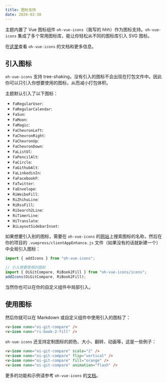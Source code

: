 ```yaml
---
title: 图标支持
date: 2020-03-30
---
```


主题内置了 Vue 图标组件 `oh-vue-icons`（我写的 hhh）作为图标支持。`oh-vue-icons` 集成了多个常用图标库，能让你轻松从不同的图标库引入 SVG 图标。

在[这里](https://github.com/Renovamen/oh-vue-icons)查看 `oh-vue-icons` 的文档和更多信息。


## 引入图标

`oh-vue-icons` 支持 tree-shaking，没有引入的图标不会出现在打包文件中。因此你可以只引入你想要使用的图标，从而减小打包体积。

主题默认引入了以下图标：

- `FaRegularUser`: <v-icon name="fa-regular-user" />
- `FaRegularCalendar`: <v-icon name="fa-regular-calendar" />
- `FaSun`: <v-icon name="fa-sun" />
- `FaMoon`: <v-icon name="fa-moon" />
- `FaMagic`: <v-icon name="fa-magic" />
- `FaChevronLeft`: <v-icon name="fa-chevron-left" />
- `FaChevronRight`: <v-icon name="fa-chevron-right" />
- `FaChevronUp`: <v-icon name="fa-chevron-up" />
- `FaChevronDown`: <v-icon name="fa-chevron-down" />
- `FaListUl`: <v-icon name="fa-list-ul" />
- `FaPencilAlt`: <v-icon name="fa-pencil-alt" />
- `FaCircle`: <v-icon name="fa-circle" />
- `FaGithubAlt`: <v-icon name="fa-github-alt" />
- `FaLinkedinIn`: <v-icon name="fa-linkedin-in" />
- `FaFacebookF`: <v-icon name="fa-facebook-f" />
- `FaTwitter`: <v-icon name="fa-twitter" />
- `FaEnvelope`: <v-icon name="fa-envelope" />
- `RiWeiboFill`: <v-icon name="ri-weibo-fill" />
- `RiZhihuLine`: <v-icon name="ri-zhihu-line" />
- `RiRssFill`: <v-icon name="ri-rss-fill" />
- `RiSearch2Line`: <v-icon name="ri-search-2-line" />
- `RiTimerLine`: <v-icon name="ri-timer-line" />
- `HiTranslate`: <v-icon name="hi-translate" />
- `BiLayoutSidebarInset`: <v-icon name="bi-layout-sidebar-inset" />

如果想要引入别的图标，需要在 `oh-vue-icons` 的[网站](https://oh-vue-icons.js.org/cn)上搜索图标的名称，然后在你的项目的 `.vuepress/clientAppEnhance.js` 文件（如果没有的话就新建一个）中全局引入图标：

```js
import { addIcons } from "oh-vue-icons";

// 引入想要使用的图标
import { OiGitCompare, RiBook2Fill } from "oh-vue-icons/icons";
addIcons(OiGitCompare, RiBook2Fill);
```

当然你也可以在你的自定义组件中局部引入。


## 使用图标

然后你就可以在 Markdown 或自定义组件中使用引入的图标了：

<v-icon name="oi-git-compare" /> <v-icon name="ri-book-2-fill" />

```html
<v-icon name="oi-git-compare" />
<v-icon name="ri-book-2-fill" />
```

`oh-vue-icons` 还支持定制图标的颜色、大小、翻转、动画等，这是一些例子：

<v-icon name="oi-git-compare" scale="2" /> <v-icon name="oi-git-compare" flip="vertical" /> <v-icon name="oi-git-compare" fill="orange" /> <v-icon name="oi-git-compare" animation="flash" />

```html
<v-icon name="oi-git-compare" scale="2" />
<v-icon name="oi-git-compare" flip="vertical" />
<v-icon name="oi-git-compare" fill="orange" />
<v-icon name="oi-git-compare" animation="flash" />
```

更多的功能和示例请参考 `oh-vue-icons` 的[文档](https://oh-vue-icons.js.org/cn/docs)。
